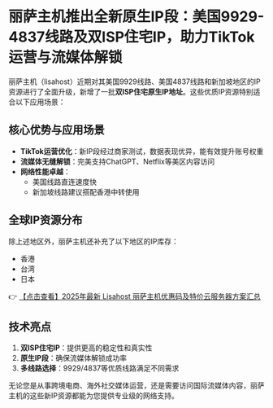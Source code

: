 # 丽萨主机推出全新原生IP段：美国9929-4837线路及双ISP住宅IP，助力TikTok运营与流媒体解锁

丽萨主机（lisahost）近期对其美国9929线路、美国4837线路和新加坡地区的IP资源进行了全面升级，新增了一批**双ISP住宅原生IP地址**。这些优质IP资源特别适合以下应用场景：

## 核心优势与应用场景
- **TikTok运营优化**：新IP段经过商家测试，数据表现优异，能有效提升账号权重
- **流媒体无缝解锁**：完美支持ChatGPT、Netflix等美区内容访问
- **网络性能卓越**：
  - 美国线路直连速度快
  - 新加坡线路建议搭配香港中转使用

## 全球IP资源分布
除上述地区外，丽萨主机还补充了以下地区的IP库存：
- 香港
- 台湾
- 日本

👉 [【点击查看】2025年最新 Lisahost 丽萨主机优惠码及特价云服务器方案汇总](https://bit.ly/lisazhuji)

## 技术亮点
1. **双ISP住宅IP**：提供更高的稳定性和真实性
2. **原生IP段**：确保流媒体解锁成功率
3. **多线路选择**：9929/4837等优质线路满足不同需求

无论您是从事跨境电商、海外社交媒体运营，还是需要访问国际流媒体内容，丽萨主机的这些新IP资源都能为您提供专业级的网络支持。